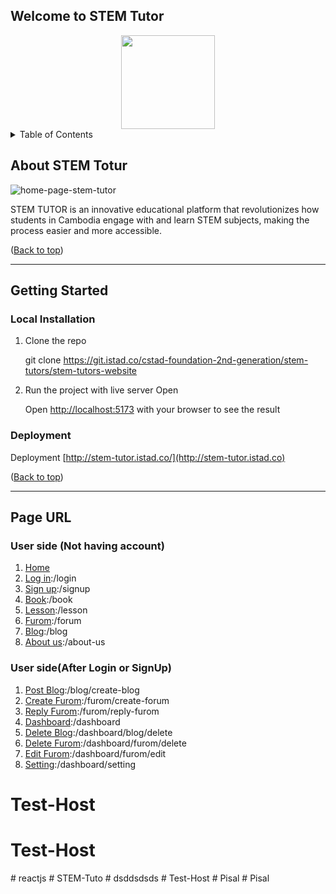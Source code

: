 ## Welcome to STEM Tutor

<div align="center">
  <img src="/uploads/b92cf46d9a1227153665033b66b2dd39/logo-stem-tutor.png" width="150px">
</div>


  <!-- ![logo-stem-tutor](/uploads/b92cf46d9a1227153665033b66b2dd39/logo-stem-tutor.png) -->

<details>
  <summary>Table of Contents</summary>

- [Introduction](#introduction)

- [Installation](#installation)

- [Usage](#usage)

- [Contributing](#contributing)

- [License](#license)

- [Contact](#contact)

</details>


## About STEM Totur

![home-page-stem-tutor](/uploads/addb980f4cc85a4267175183cde5d6a8/home-page-stem-tutor.png)


STEM TUTOR is an innovative educational platform that revolutionizes how students in Cambodia engage with and learn STEM subjects, making the process easier and more accessible.

([Back to top](#welcome-to-STEM-Tutor))

<a href="Back to top" style="text-decoration: none;"></a>

---


## Getting Started

### Local Installation

1. Clone the repo

      git clone <https://git.istad.co/cstad-foundation-2nd-generation/stem-tutors/stem-tutors-website>
  
2. Run the project with live server Open

      Open <http://localhost:5173> with your browser to see the result
  

### Deployment 
   
   Deployment [http://stem-tutor.istad.co/](http://stem-tutor.istad.co)

   
([Back to top](#welcome-to-STEM-Tutor))


---


## Page URL

### User side (Not having account)

1. [Home](http://localhost:5173/)
2. [Log in](http://localhost:5173/login):/login
3. [Sign up](http://localhost:5173/register):/signup
4. [Book](http://localhost:5173/book):/book
5. [Lesson](http://localhost:5173/lesson):/lesson
6. [Furom](http://localhost:5173/forum):/forum
7. [Blog](http://localhost:5173/blog):/blog
8. [About us](http://localhost:5173/about-us):/about-us


### User side(After Login or SignUp)

1. [Post Blog](http://localhost:5173/blog):/blog/create-blog
2. [Create Furom](http://localhost:5173/create_forum):/furom/create-forum
3. [Reply Furom](http://localhost:5173/createComment/112):/furom/reply-furom
4. [Dashboard](http://localhost:5173/dashboard):/dashboard
5. [Delete Blog](http://localhost:5173/article?page=1):/dashboard/blog/delete
6. [Delete Furom](http://localhost:5173/getforum?page=1):/dashboard/furom/delete
7. [Edit Furom](http://localhost:5173/getforum?page=1):/dashboard/furom/edit
5. [Setting](http://localhost:5173/setting):/dashboard/setting
# Test-Host
# Test-Host
#   r e a c t j s  
 #   S T E M - T u t o  
 #   d s d d s d s d s  
 #   T e s t - H o s t  
 #   P i s a l  
 #   P i s a l  
 